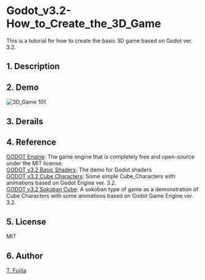 # Godot_v3.2-How_to_Create_the_3D_Game
This is a tutorial for how to create the basic 3D game based on Godot ver. 3.2.  

## 1. Description


## 2. Demo

![3D_Game 101](https://github.com/To-Fujita/Images/blob/master/3D_Game-001.gif "Demo for 3D Game 101")

## 3. Derails


## 4. Reference
[GODOT Engine](https://godotengine.org/): The game engine that is completely free and open-source under the MIT license.  
[GODOT v3.2 Basic Shaders](https://github.com/To-Fujita/Godot_v3.2-Basic_Shaders): The demo for Godot shaders  
[GODOT v3.2 Cube Characters](https://github.com/To-Fujita/Godot_v3.2-Cube_Characters): Some simple Cube_Characters with animations based on Godot Engine ver. 3.2.  
[GODOT v3.2 Sokoban Cube](https://github.com/To-Fujita/Godot_v3.2-Sokoban_Cube): A sokoban type of game as a demonstration of Cube Characters with some animations based on Godot Game Engine ver. 3.2.  

## 5. License
MIT  

## 6. Author
[T. Fujita](https://github.com/To-Fujita)  
